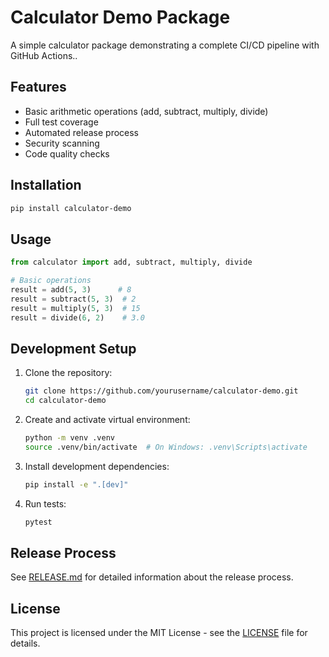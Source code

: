 # Calculator Demo Package

A simple calculator package demonstrating a complete CI/CD pipeline with GitHub Actions..

## Features

- Basic arithmetic operations (add, subtract, multiply, divide)
- Full test coverage
- Automated release process
- Security scanning
- Code quality checks

## Installation

```bash
pip install calculator-demo
```

## Usage

```python
from calculator import add, subtract, multiply, divide

# Basic operations
result = add(5, 3)      # 8
result = subtract(5, 3)  # 2
result = multiply(5, 3)  # 15
result = divide(6, 2)    # 3.0
```

## Development Setup

1. Clone the repository:

   ```bash
   git clone https://github.com/yourusername/calculator-demo.git
   cd calculator-demo
   ```

2. Create and activate virtual environment:

   ```bash
   python -m venv .venv
   source .venv/bin/activate  # On Windows: .venv\Scripts\activate
   ```

3. Install development dependencies:

   ```bash
   pip install -e ".[dev]"
   ```

4. Run tests:

   ```bash
   pytest
   ```

## Release Process

See [RELEASE.md](RELEASE.md) for detailed information about the release process.

## License

This project is licensed under the MIT License - see the [LICENSE](LICENSE)
file for details.
